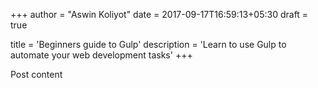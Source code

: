 +++
author = "Aswin Koliyot"
date =  2017-09-17T16:59:13+05:30
draft = true

title = 'Beginners guide to Gulp'
description = 'Learn to use Gulp to automate your web development tasks'
+++

Post content